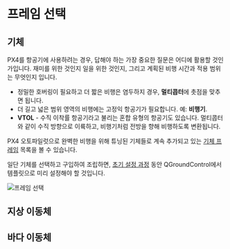 # 프레임 선택

## 기체

PX4를 항공기에 사용하려는 경우, 답해야 하는 가장 중요한 질문은 어디에 활용할 것인가입니다. 재미를 위한 것인지 일을 위한 것인지, 그리고 계획된 비행 시간과 적용 범위는 무엇인지 입니다.

- 정밀한 호버링이 필요하고 더 짧은 비행은 염두하지 경우, **멀티콥터**에 촛점을 맞추면 됩니다.
- 더 길고 넓은 범위 영역의 비행에는 고정익 항공기가 필요합니다. 예: **비행기**.
- **VTOL** - 수직 이착률 항공기라고 불리는 혼합 유형의 항공기도 있습니다. 멀티콥터와 같이 수직 방향으로 이륙하고, 비행기처럼 전방을 향해 비행하도록 변환됩니다.

PX4 오토파일럿으로 완벽한 비행을 위해 튜닝된 기체들로 계속 추가되고 있는 [기체 프레임](http://px4.io/technology/airframes/) 목록을 볼 수 있습니다.

일단 기체를 선택하고 구입하여 조립하면, [초기 설정 과정](../config/README.md) 동안 QGroundControl에서 템플릿으로 미리 설정해야 할 것입니다.

![프레임 선택](../../images/frame_selection.png)

<!-- 
### Types of VTOL

Depending on the way the VTOL flies in copter mode or how it makes the transition there are three main types of VTOL aircraft.

**Multicopter - Airplane** - Generic airplane with pusher/puller motor and separate motors for vertical thrust. The VTOL hovers with its vertical motors. The transition is done when the forward motors are enabled and after the plane reaches cruising speed the hover motors are disabled in horizontal flight.

**Tail-sitter** - Airplane with two or more motors that sits on its tail while landed, then in vertical flight it balances in vertical frame orientation. The transition is made when the whole airplane changes its orientation from vertical to horizontal.

**Tilt-rotor** - Airplane with two or more motors that mechanical swing around an Y axis. The transition is done when gradually the motors change the thrust vector from vertical to horizontal.

-->

## 지상 이동체

## 바다 이동체